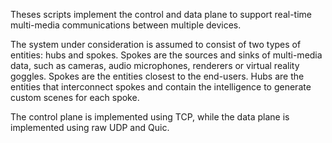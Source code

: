 Theses scripts implement the control and data plane to support real-time multi-media communications between multiple devices. 

The system under consideration is assumed to consist of two types of entities: hubs and spokes. 
Spokes are the sources and sinks of multi-media data, such as cameras, audio microphones, renderers or virtual reality goggles. Spokes are the entities closest to the end-users.
Hubs are the entities that interconnect spokes and contain the intelligence to generate custom scenes for each spoke.

The control plane is implemented using TCP, while the data plane is implemented using raw UDP and Quic.
